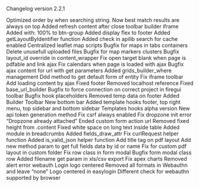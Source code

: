 Changelog version 2.2.1
 
Optimized order by when searching string. Now best match results are always on top
Added refresh content after close toolbar builder iframe
Added with: 100% to btn-group
Added display flex to footer
Added getLayoutByIdentifier function
Added check in apilib search for cache enabled
Centralized leaflet map scripts
Bugfix for maps in tabs containers
Delete unusefull uploaded files
Bugfix for map markers clusters
Bugfix layout_id override in content_wrapper
Fix open target blank when page is pdfable and link ajax
Fix calendars when page is loaded with ajax
Bugfix ajax content for url with get parameters
Added grids_builder_where management
Ddd method to get default form of entity
Fix iframe toolbar
Add loading content by ajax
Fixed footer
Removed localhost reference
Fixed base_url_builder
Bugfix to force connection on correct project in firegui toolbar
Bugfix hook placeholders
Removed temp data on footer
Added Builder Toolbar
New bottom bar
Added template hooks footer, top right menu, top sidebar and bottom sidebar
Templates hooks alpha version
New api token generation method
Fix csrf always enabled
Fix dropzone init error “Dropzone already attached”
Ended custom form action url
Removed fixed height from .content
Fixed white space on long text inside table
Added module in breadcrumbs
Added fields_draw_attr
Fix curlRequest helper function
Added is_valid_json helper function
Add title tag on pdf layout
Add new method param to get full fields data by id or name
Fix for custom pdf layout in custom folder
Fix row class in form modal
Bugfix form modal class row
Added filename get param in xls/csv export
Fix apex charts
Removed alert error webauth
Login logo centered
Removed all formats in Webauthn and leave “none”
Logo centered in easylogin
Different check for webauthn supported by browser
